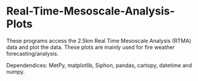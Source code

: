 # Real-Time-Mesoscale-Analysis-Plots
These programs access the 2.5km Real Time Mesoscale Analysis (RTMA) data and plot the data. These
 plots are mainly used for fire weather forecasting/analysis. 

 Dependendices: MetPy, matplotlib, Siphon, pandas, cartopy, datetime and numpy. 

